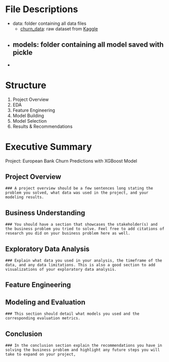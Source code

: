 # File Descriptions
- data: folder containing all data files
  - [churn_data](https://github.com/aprilhong/bankchurn/blob/main/data/churn_data.csv): raw dataset from [Kaggle](https://www.kaggle.com/code/mathchi/churn-problem-for-bank-customer)
- models: folder containing all model saved with pickle
  - 
-    
# Structure

1. Project Overview
2. EDA 
3. Feature Engineering
4. Model Building
5. Model Selection
6. Results & Recommendations
   
# Executive Summary
 Project: European Bank Churn Predictions with XGBoost Model
  ## Project Overview
    ### A project overview should be a few sentences long stating the problem you solved, what data was used in the project, and your modeling results.
  ## Business Understanding
    ### You should have a section that showcases the stakeholder(s) and the business problem you tried to solve. Feel free to add citations of research you did on your business problem here as well.
  ## Exploratory Data Analysis
    ### Explain what data you used in your analysis, the timeframe of the data, and any data limitations. This is also a good section to add visualizations of your exploratory data analysis.
  ## Feature Engineering
  ## Modeling and Evaluation
    ### This section should detail what models you used and the corresponding evaluation metrics.
  ## Conclusion
    ### In the conclusion section explain the recommendations you have in solving the business problem and highlight any future steps you will take to expand on your project,

